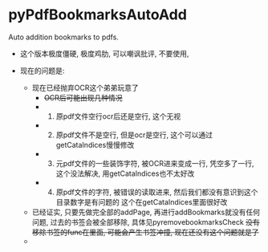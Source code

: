# pyPdfBookmarksAutoAdd
Auto addition bookmarks to pdfs.

- 这个版本极度僵硬, 极度鸡肋, 可以嘲讽批评, 不要使用,

- 现在的问题是:
  - 现在已经抛弃OCR这个弟弟玩意了
    - <del>OCR后可能出现几种情况
    - 1. 原pdf文件空行ocr后还是空行, 这个无视
    - 2. 原pdf文件不是空行, 但是ocr是空行, 这个可以通过getCataIndices慢慢修改
    - 3. 元pdf文件的一些装饰字符, 被OCR进来变成一行, 凭空多了一行, 这个没法解决, 用getCataIndices也不太好改
    - 4. 原pdf文件的字符, 被错误的读取进来, 然后我们都没有意识到这个目录数字是有问题的 这个在getCataIndices里面很好改</del>
  - 已经证实, 只要先做完全部的addPage, 再进行addBookmarks就没有任何问题, 过去的书签会被全部移除, 具体见pyremovebookmarksCheck
    <del>没有移除书签的func在里面, 可能会产生书签冲撞, 现在还没有这个问题就是了<del>
  - 
  
  
